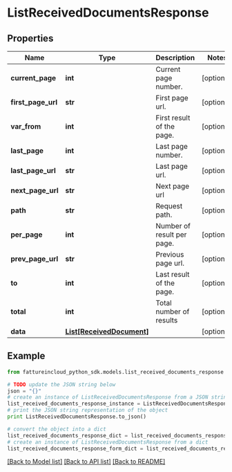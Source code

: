 # ListReceivedDocumentsResponse



## Properties
Name | Type | Description | Notes
------------ | ------------- | ------------- | -------------
**current_page** | **int** | Current page number. | [optional] 
**first_page_url** | **str** | First page url. | [optional] 
**var_from** | **int** | First result of the page. | [optional] 
**last_page** | **int** | Last page number. | [optional] 
**last_page_url** | **str** | Last page url. | [optional] 
**next_page_url** | **str** | Next page url | [optional] 
**path** | **str** | Request path. | [optional] 
**per_page** | **int** | Number of result per page. | [optional] 
**prev_page_url** | **str** | Previous page url. | [optional] 
**to** | **int** | Last result of the page. | [optional] 
**total** | **int** | Total number of results | [optional] 
**data** | [**List[ReceivedDocument]**](ReceivedDocument.md) |  | [optional] 

## Example

```python
from fattureincloud_python_sdk.models.list_received_documents_response import ListReceivedDocumentsResponse

# TODO update the JSON string below
json = "{}"
# create an instance of ListReceivedDocumentsResponse from a JSON string
list_received_documents_response_instance = ListReceivedDocumentsResponse.from_json(json)
# print the JSON string representation of the object
print ListReceivedDocumentsResponse.to_json()

# convert the object into a dict
list_received_documents_response_dict = list_received_documents_response_instance.to_dict()
# create an instance of ListReceivedDocumentsResponse from a dict
list_received_documents_response_form_dict = list_received_documents_response.from_dict(list_received_documents_response_dict)
```
[[Back to Model list]](../README.md#documentation-for-models) [[Back to API list]](../README.md#documentation-for-api-endpoints) [[Back to README]](../README.md)


